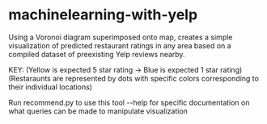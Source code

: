 # machinelearning-with-yelp

Using a Voronoi diagram superimposed onto map, creates a simple visualization of predicted restaurant ratings in any area based on a compiled dataset of preexisting Yelp reviews nearby.

KEY: 
(Yellow is expected 5 star rating -> Blue is expected 1 star rating)
(Restaraunts are represented by dots with specific colors corresponding to their individual locations)

Run recommend.py to use this tool
--help for specific documentation on what queries can be made to manipulate visualization
